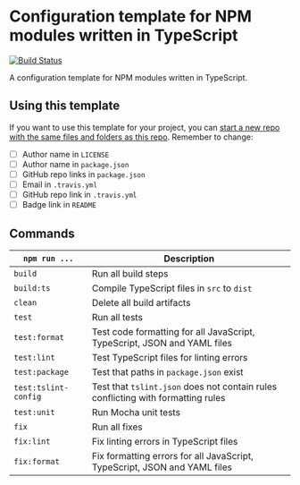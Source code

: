 # Configuration template for NPM modules written in TypeScript

[![Build Status](https://travis-ci.com/MaximeKjaer/npm-ts-template.svg?token=soqG4sgcMQUgpCtPSUUr&branch=master)](https://travis-ci.com/MaximeKjaer/npm-ts-template)

A configuration template for NPM modules written in TypeScript.

## Using this template
If you want to use this template for your project, you can [start a new repo with the same files and folders as this repo](https://github.com/MaximeKjaer/npm-ts-template/generate). Remember to change:

- [ ] Author name in `LICENSE`
- [ ] Author name in `package.json`
- [ ] GitHub repo links in `package.json`
- [ ] Email in `.travis.yml`
- [ ] GitHub repo link in `.travis.yml`
- [ ] Badge link in `README`

## Commands

| `npm run ...`        | Description                                                                      |
| -------------------- | -------------------------------------------------------------------------------- |
| `build`              | Run all build steps                                                              |
| `build:ts`           | Compile TypeScript files in `src` to `dist`                                      |
| `clean`              | Delete all build artifacts                                                       |
| `test`               | Run all tests                                                                    |
| `test:format`        | Test code formatting for all JavaScript, TypeScript, JSON and YAML files         |
| `test:lint`          | Test TypeScript files for linting errors                                         |
| `test:package`       | Test that paths in `package.json` exist                                          |
| `test:tslint-config` | Test that `tslint.json` does not contain rules conflicting with formatting rules |
| `test:unit`          | Run Mocha unit tests                                                             |
| `fix`                | Run all fixes                                                                    |
| `fix:lint`           | Fix linting errors in TypeScript files                                           |
| `fix:format`         | Fix formatting errors for all JavaScript, TypeScript, JSON and YAML files        |
